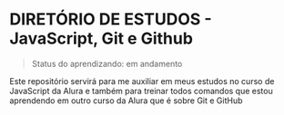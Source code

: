 # DIRETÓRIO DE ESTUDOS - JavaScript, Git e Github

> Status do aprendizando: em andamento

Este repositório servirá para me auxiliar em meus estudos no curso de JavaScript da Alura e também para treinar todos comandos que estou aprendendo em outro curso
da Alura que é sobre Git e GitHub
